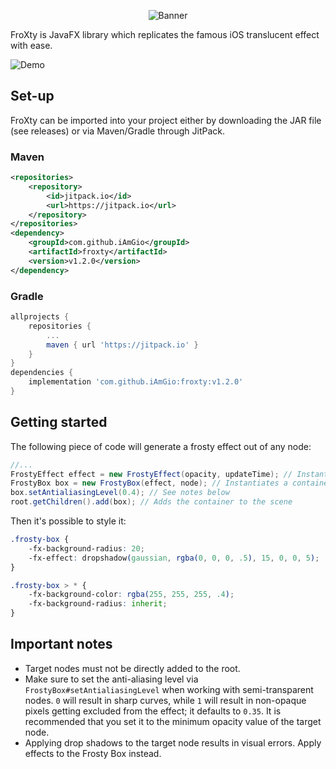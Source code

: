 <p align="center">
    <img src="https://i.imgur.com/l1JdYMt.png" alt="Banner">
</p>

FroXty is JavaFX library which replicates the famous iOS translucent effect with ease.

![Demo](https://i.imgur.com/Ri1srhg.gif) 

## Set-up

FroXty can be imported into your project either by downloading the JAR file (see releases) or via Maven/Gradle through JitPack.

### Maven
```xml
<repositories>
    <repository>
        <id>jitpack.io</id>
        <url>https://jitpack.io</url>
    </repository>
</repositories>
<dependency>
    <groupId>com.github.iAmGio</groupId>
    <artifactId>froxty</artifactId>
    <version>v1.2.0</version>
</dependency>
```

### Gradle
```gradle
allprojects {
    repositories {
        ...
        maven { url 'https://jitpack.io' }
    }
}
dependencies {
    implementation 'com.github.iAmGio:froxty:v1.2.0'
}
```

## Getting started

The following piece of code will generate a frosty effect out of any node:
```java
//...
FrostyEffect effect = new FrostyEffect(opacity, updateTime); // Instantiates the effect. The parameters are optional and default to (0.5, 10)
FrostyBox box = new FrostyBox(effect, node); // Instantiates a container with frosty effect
box.setAntialiasingLevel(0.4); // See notes below
root.getChildren().add(box); // Adds the container to the scene
```

Then it's possible to style it:
```css
.frosty-box {
    -fx-background-radius: 20;
    -fx-effect: dropshadow(gaussian, rgba(0, 0, 0, .5), 15, 0, 0, 5);
}

.frosty-box > * {
    -fx-background-color: rgba(255, 255, 255, .4);
    -fx-background-radius: inherit;
}
```

## Important notes
- Target nodes must not be directly added to the root.
- Make sure to set the anti-aliasing level via `FrostyBox#setAntialiasingLevel` when working with semi-transparent nodes. `0` will result in sharp curves, while `1` will result in non-opaque pixels getting excluded from the effect; it defaults to `0.35`. It is recommended that you set it to the minimum opacity value of the target node.
- Applying drop shadows to the target node results in visual errors. Apply effects to the Frosty Box instead.